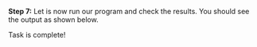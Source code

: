 **Step 7:** Let is now run our program and check the results. You should see the output as shown below.

 

Task is complete!

